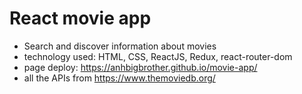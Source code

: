 # React movie app  
- Search and discover information about movies  
- technology used: HTML, CSS, ReactJS, Redux, react-router-dom  
- page deploy: https://anhbigbrother.github.io/movie-app/  
- all the APIs from https://www.themoviedb.org/  